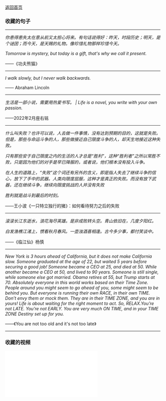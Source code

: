 [返回首页](https://hao.ink)


### 收藏的句子

---

*你患得患失太在意从前又太担心将来。有句话说得好：昨天，时段历史；明天，是个谜团；而今天，是天赐的礼物。像珍惜礼物那样珍惜今天。*

*Tomorrow is mystery, but today is a gift, that's why we call it present.*

——《功夫熊猫》

---

*I walk slowly, but I never walk backwards.*

—— Abraham Lincoln

---
*生活是一部小说，需要用热爱书写。 | Life is a novel, you write with your own passion.* 

——2022年2月座右铭
 
---

*什么叫失败？也许可以说，人去做一件事情，没有达到预期的目的，这就是失败。但是，那些与命运斗争的人，那些做接近自己限度斗争的人，却天生地接近这种失败。*

*只有那些安于自己限度之内的生活的人才总是“胜利”，这种“胜利者”之所以常胜不败，只是因为他们的对手是早已降服的，或者说，他们根本没有投入斗争。*

*在人生的道路上，“失败”这个词还有另外的含义，即是指人失去了继续斗争的信心，放下了手中的武器。人类向限度屈服，这种才是真正的失败。而没有放下武器，还在继续斗争，继续向限度挑战的人并没有失败*

*胜利就是战斗到最后的时刻。*

——王小波《一只特立独行的猪》：如何看待努力之后的失败

---

*滚滚长江东逝水，浪花淘尽英雄。是非成败转头空。青山依旧在，几度夕阳红。*

*白发渔樵江渚上，惯看秋月春风。一壶浊酒喜相逢。古今多少事，都付笑谈中。*

——《临江仙》杨慎

---

*New York is 3 hours ahead of California, but it does not make California slow. Someone graduated at the age of 22, but waited 5 years before securing a good job! Someone became a CEO at 25, and died at 50. While another became a CEO at 50, and lived to 90 years. Someone is still single, while someone else got married. Obama retires at 55, but Trump starts at 70. Absolutely everyone in this world works based on their Time Zone. People around you might seem to go ahead of you, some might seem to be behind you. But everyone is running their own RACE, in their own TIME. Don’t envy them or mock them. They are in their TIME ZONE, and you are in yours! Life is about waiting for the right moment to act. So, RELAX.You’re not LATE. You’re not EARLY. You are very much ON TIME, and in your TIME ZONE Destiny set up for you.*

——《You are not too old and it's not too late》

---

### 收藏的视频

<iframe src="//player.bilibili.com/player.html?aid=371267373&bvid=BV1LZ4y1u7ob&cid=217162121&page=1" scrolling="no" border="0" frameborder="no" framespacing="0" allowfullscreen="true"> </iframe>

